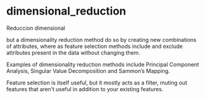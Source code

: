 # dimensional_reduction
Reduccion dimensional


but a dimensionality reduction method do so by creating new combinations of attributes, where as feature selection methods include and exclude attributes present in the data without changing them.

Examples of dimensionality reduction methods include Principal Component Analysis, Singular Value Decomposition and Sammon’s Mapping.




Feature selection is itself useful, but it mostly acts as a filter, muting out features that aren’t useful in addition to your existing features.
